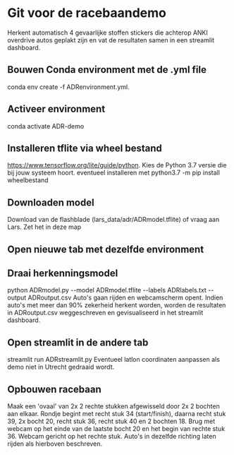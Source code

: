 # Git voor de racebaandemo
Herkent automatisch 4 gevaarlijke stoffen stickers die achterop ANKI overdrive autos geplakt zijn en vat de resultaten samen in een streamlit dashboard.

## Bouwen Conda environment met de .yml file
conda env create -f ADRenvironment.yml.

## Activeer environment
conda activate ADR-demo

## Installeren tflite via wheel bestand
https://www.tensorflow.org/lite/guide/python.
Kies de Python 3.7 versie die bij jouw systeem hoort.
eventueel installeren met python3.7 -m pip install wheelbestand

## Downloaden model
Download van de flashblade (lars_data/adr/ADRmodel.tflite) of vraag aan Lars. Zet het in deze map

## Open nieuwe tab met dezelfde environment

## Draai herkenningsmodel
python ADRmodel.py --model ADRmodel.tflite --labels ADRlabels.txt --output ADRoutput.csv
Auto's gaan rijden en webcamscherm opent. Indien auto's met meer dan 90% zekerheid herkent worden, worden de resultaten in ADRoutput.csv weggeschreven en gevisualiseerd in het streamlit dashboard.

## Open streamlit in de andere tab
streamlit run ADRstreamlit.py
Eventueel latlon coordinaten aanpassen als demo niet in Utrecht gedraaid wordt.

## Opbouwen racebaan
Maak een 'ovaal' van 2x 2 rechte stukken afgewisseld door 2x 2 bochten aan elkaar. Rondje begint met recht stuk 34 (start/finish), daarna recht stuk 39, 2x bocht 20, recht stuk 36, recht stuk 40 en 2 bochten 18. Brug met webcam op het einde van de laatste bocht 20 en het begin van rechte stuk 36. Webcam gericht op het rechte stuk. Auto's in dezelfde richting laten rijden als hierboven beschreven. 







